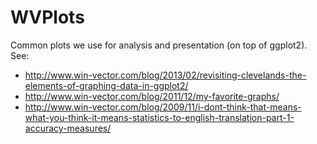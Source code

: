 # WVPlots
Common plots we use for analysis and presentation (on top of ggplot2).  See:

 * http://www.win-vector.com/blog/2013/02/revisiting-clevelands-the-elements-of-graphing-data-in-ggplot2/
 * http://www.win-vector.com/blog/2011/12/my-favorite-graphs/
 * http://www.win-vector.com/blog/2009/11/i-dont-think-that-means-what-you-think-it-means-statistics-to-english-translation-part-1-accuracy-measures/
 


